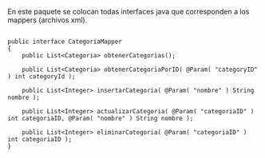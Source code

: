 En este paquete se colocan todas interfaces java que corresponden a los mappers (archivos xml).  

```[java]

public interface CategoriaMapper
{
	public List<Categoria> obtenerCategorias();

	public List<Categoria> obtenerCategoriaPorID( @Param( "categoryID" ) int categoryId );
	
	public List<Integer> insertarCategoria( @Param( "nombre" ) String nombre );
	
	public List<Integer> actualizarCategoria( @Param( "categoriaID" ) int categoriaID, @Param( "nombre" ) String nombre );
	
	public List<Integer> eliminarCategoria( @Param( "categoriaID" ) int categoriaID );
}

```
